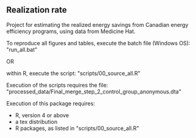 ## Realization rate

Project for estimating the realized energy savings from Canadian energy efficiency programs, using data from Medicine Hat.

To reproduce all figures and tables, execute the batch file (Windows OS):
"run_all.bat"

OR 

within R, execute the script:
"scripts/00_source_all.R"

Execution of the scripts requires the file:
"processed_data/Final_merge_step_2_control_group_anonymous.dta"

Execution of this package requires:
- R, version 4 or above
- a tex distribution
- R packages, as listed in "scripts/00_source_all.R"